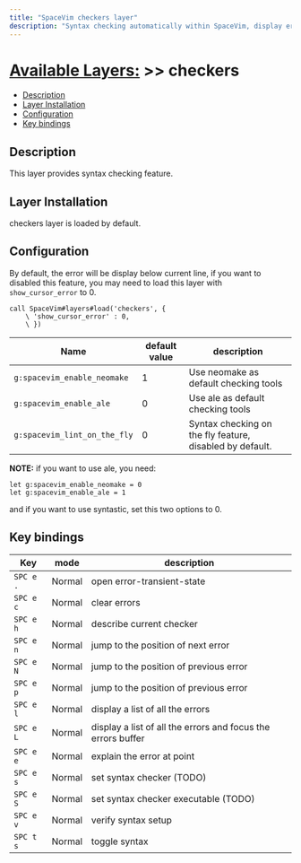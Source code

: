 ```yaml
---
title: "SpaceVim checkers layer"
description: "Syntax checking automatically within SpaceVim, display error on the sign column and statusline."
---
```


# [Available Layers:](../) >> checkers

<!-- vim-markdown-toc GFM -->

- [Description](#description)
- [Layer Installation](#layer-installation)
- [Configuration](#configuration)
- [Key bindings](#key-bindings)

<!-- vim-markdown-toc -->

## Description

This layer provides syntax checking feature.

## Layer Installation

checkers layer is loaded by default.

## Configuration

By default, the error will be display below current line, if you want to disabled this feature, you may need to load this layer with `show_cursor_error` to 0.

```vim
call SpaceVim#layers#load('checkers', {
    \ 'show_cursor_error' : 0,
    \ })
```


| Name                         | default value | description                                              |
| ---------------------------- | ------------- | -------------------------------------------------------- |
| `g:spacevim_enable_neomake`  | 1             | Use neomake as default checking tools                    |
| `g:spacevim_enable_ale`      | 0             | Use ale as default checking tools                        |
| `g:spacevim_lint_on_the_fly` | 0             | Syntax checking on the fly feature, disabled by default. |

**NOTE:** if you want to use  ale, you need:

```viml
let g:spacevim_enable_neomake = 0
let g:spacevim_enable_ale = 1
```

and if you want to use syntastic, set this two options to 0.

## Key bindings

| Key       | mode   | description                                                  |
| --------- | ------ | ------------------------------------------------------------ |
| `SPC e .` | Normal | open error-transient-state                                   |
| `SPC e c` | Normal | clear errors                                                 |
| `SPC e h` | Normal | describe current checker                                     |
| `SPC e n` | Normal | jump to the position of next error                           |
| `SPC e N` | Normal | jump to the position of previous error                       |
| `SPC e p` | Normal | jump to the position of previous error                       |
| `SPC e l` | Normal | display a list of all the errors                             |
| `SPC e L` | Normal | display a list of all the errors and focus the errors buffer |
| `SPC e e` | Normal | explain the error at point                                   |
| `SPC e s` | Normal | set syntax checker (TODO)                                           |
| `SPC e S` | Normal | set syntax checker executable (TODO)                                |
| `SPC e v` | Normal | verify syntax setup                                          |
| `SPC t s` | Normal | toggle syntax                                                |
